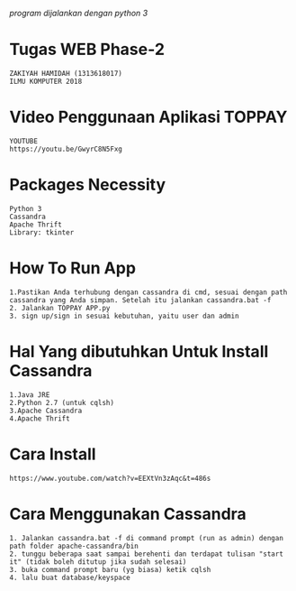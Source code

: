*program dijalankan dengan python 3*

# Tugas WEB Phase-2

    ZAKIYAH HAMIDAH (1313618017)
    ILMU KOMPUTER 2018

# Video Penggunaan Aplikasi TOPPAY
    YOUTUBE 
    https://youtu.be/GwyrC8N5Fxg

# Packages Necessity
    Python 3
    Cassandra
    Apache Thrift
    Library: tkinter

# How To Run App
    1.Pastikan Anda terhubung dengan cassandra di cmd, sesuai dengan path cassandra yang Anda simpan. Setelah itu jalankan cassandra.bat -f
    2. Jalankan TOPPAY APP.py
    3. sign up/sign in sesuai kebutuhan, yaitu user dan admin

# Hal Yang dibutuhkan Untuk Install Cassandra
    1.Java JRE
    2.Python 2.7 (untuk cqlsh)
    3.Apache Cassandra
    4.Apache Thrift

# Cara Install 
    https://www.youtube.com/watch?v=EEXtVn3zAqc&t=486s

# Cara Menggunakan Cassandra
    1. Jalankan cassandra.bat -f di command prompt (run as admin) dengan path folder apache-cassandra/bin
    2. tunggu beberapa saat sampai berehenti dan terdapat tulisan "start it" (tidak boleh ditutup jika sudah selesai)
    3. buka command prompt baru (yg biasa) ketik cqlsh
    4. lalu buat database/keyspace
